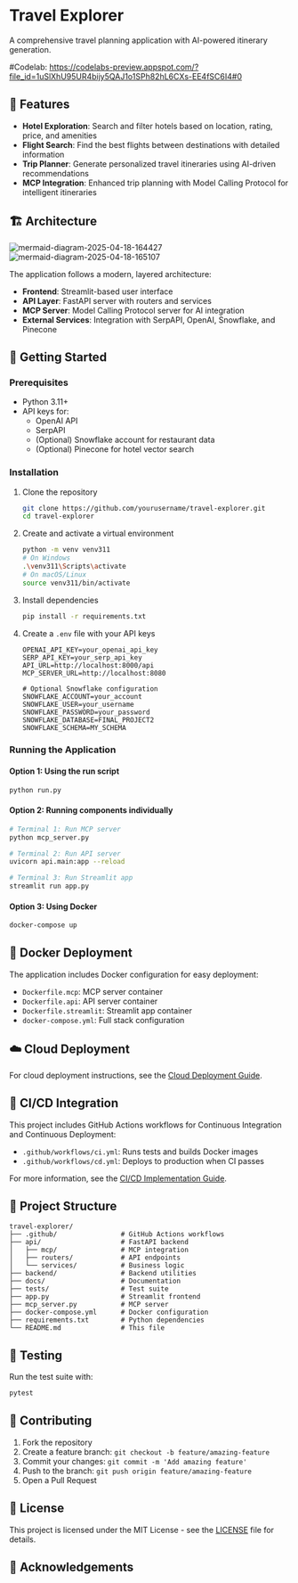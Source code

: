 
# Travel Explorer

A comprehensive travel planning application with AI-powered itinerary generation.

#Codelab: https://codelabs-preview.appspot.com/?file_id=1uSlXhU95UR4bijy5QAJ1o1SPh82hL6CXs-EE4fSC6I4#0

## 🌟 Features

- **Hotel Exploration**: Search and filter hotels based on location, rating, price, and amenities
- **Flight Search**: Find the best flights between destinations with detailed information
- **Trip Planner**: Generate personalized travel itineraries using AI-driven recommendations
- **MCP Integration**: Enhanced trip planning with Model Calling Protocol for intelligent itineraries

## 🏗️ Architecture
![mermaid-diagram-2025-04-18-164427](https://github.com/user-attachments/assets/5fbf91ee-0be6-4e30-98c4-3eb73024410a)
![mermaid-diagram-2025-04-18-165107](https://github.com/user-attachments/assets/7c7d9cae-ddc0-4798-bb3c-80cc19debad6)


The application follows a modern, layered architecture:

- **Frontend**: Streamlit-based user interface
- **API Layer**: FastAPI server with routers and services
- **MCP Server**: Model Calling Protocol server for AI integration
- **External Services**: Integration with SerpAPI, OpenAI, Snowflake, and Pinecone

## 🚀 Getting Started

### Prerequisites

- Python 3.11+
- API keys for:
  - OpenAI API
  - SerpAPI
  - (Optional) Snowflake account for restaurant data
  - (Optional) Pinecone for hotel vector search

### Installation

1. Clone the repository
   ```bash
   git clone https://github.com/yourusername/travel-explorer.git
   cd travel-explorer
   ```

2. Create and activate a virtual environment
   ```bash
   python -m venv venv311
   # On Windows
   .\venv311\Scripts\activate
   # On macOS/Linux
   source venv311/bin/activate
   ```

3. Install dependencies
   ```bash
   pip install -r requirements.txt
   ```

4. Create a `.env` file with your API keys
   ```
   OPENAI_API_KEY=your_openai_api_key
   SERP_API_KEY=your_serp_api_key
   API_URL=http://localhost:8000/api
   MCP_SERVER_URL=http://localhost:8080
   
   # Optional Snowflake configuration
   SNOWFLAKE_ACCOUNT=your_account
   SNOWFLAKE_USER=your_username
   SNOWFLAKE_PASSWORD=your_password
   SNOWFLAKE_DATABASE=FINAL_PROJECT2
   SNOWFLAKE_SCHEMA=MY_SCHEMA
   ```

### Running the Application

#### Option 1: Using the run script
```bash
python run.py
```

#### Option 2: Running components individually
```bash
# Terminal 1: Run MCP server
python mcp_server.py

# Terminal 2: Run API server
uvicorn api.main:app --reload

# Terminal 3: Run Streamlit app
streamlit run app.py
```

#### Option 3: Using Docker
```bash
docker-compose up
```

## 🐳 Docker Deployment

The application includes Docker configuration for easy deployment:

- `Dockerfile.mcp`: MCP server container
- `Dockerfile.api`: API server container
- `Dockerfile.streamlit`: Streamlit app container
- `docker-compose.yml`: Full stack configuration

## ☁️ Cloud Deployment

For cloud deployment instructions, see the [Cloud Deployment Guide](docs/Cloud-Deployment-Guide.md).

## 🔄 CI/CD Integration

This project includes GitHub Actions workflows for Continuous Integration and Continuous Deployment:

- `.github/workflows/ci.yml`: Runs tests and builds Docker images
- `.github/workflows/cd.yml`: Deploys to production when CI passes

For more information, see the [CI/CD Implementation Guide](docs/CI-CD-Implementation-Guide.md).

## 🧩 Project Structure

```
travel-explorer/
├── .github/                # GitHub Actions workflows
├── api/                    # FastAPI backend
│   ├── mcp/                # MCP integration
│   ├── routers/            # API endpoints
│   └── services/           # Business logic
├── backend/                # Backend utilities
├── docs/                   # Documentation
├── tests/                  # Test suite
├── app.py                  # Streamlit frontend
├── mcp_server.py           # MCP server
├── docker-compose.yml      # Docker configuration
├── requirements.txt        # Python dependencies
└── README.md               # This file
```

## 🧪 Testing

Run the test suite with:

```bash
pytest
```

## 🤝 Contributing

1. Fork the repository
2. Create a feature branch: `git checkout -b feature/amazing-feature`
3. Commit your changes: `git commit -m 'Add amazing feature'`
4. Push to the branch: `git push origin feature/amazing-feature`
5. Open a Pull Request

## 📝 License

This project is licensed under the MIT License - see the [LICENSE](LICENSE) file for details.

## 🙏 Acknowledgements






